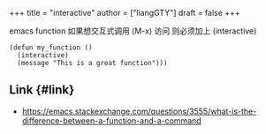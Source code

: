 +++
title = "interactive"
author = ["liangGTY"]
draft = false
+++

emacs function 如果想交互式调用 (M-x) 访问 则必须加上 (interactive)

```elisp
(defun my_function ()
  (interactive)
  (message "This is a great function")))
```


## Link {#link}

-   <https://emacs.stackexchange.com/questions/3555/what-is-the-difference-between-a-function-and-a-command>
